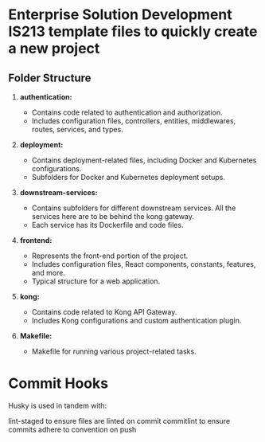 # Enterprise Solution Development IS213 template files to quickly create a new project
## Folder Structure

1. **authentication:**
   - Contains code related to authentication and authorization.
   - Includes configuration files, controllers, entities, middlewares, routes, services, and types.

2. **deployment:**
   - Contains deployment-related files, including Docker and Kubernetes configurations.
   - Subfolders for Docker and Kubernetes deployment setups.

3. **downstream-services:**
   - Contains subfolders for different downstream services. All the services here are to be behind the kong gateway.
   - Each service has its Dockerfile and code files.

4. **frontend:**
   - Represents the front-end portion of the project.
   - Includes configuration files, React components, constants, features, and more.
   - Typical structure for a web application.

5. **kong:**
   - Contains code related to Kong API Gateway.
   - Includes Kong configurations and custom authentication plugin.

6. **Makefile:**
   - Makefile for running various project-related tasks.

# Commit Hooks
Husky is used in tandem with:

lint-staged to ensure files are linted on commit
commitlint to ensure commits adhere to convention on push
